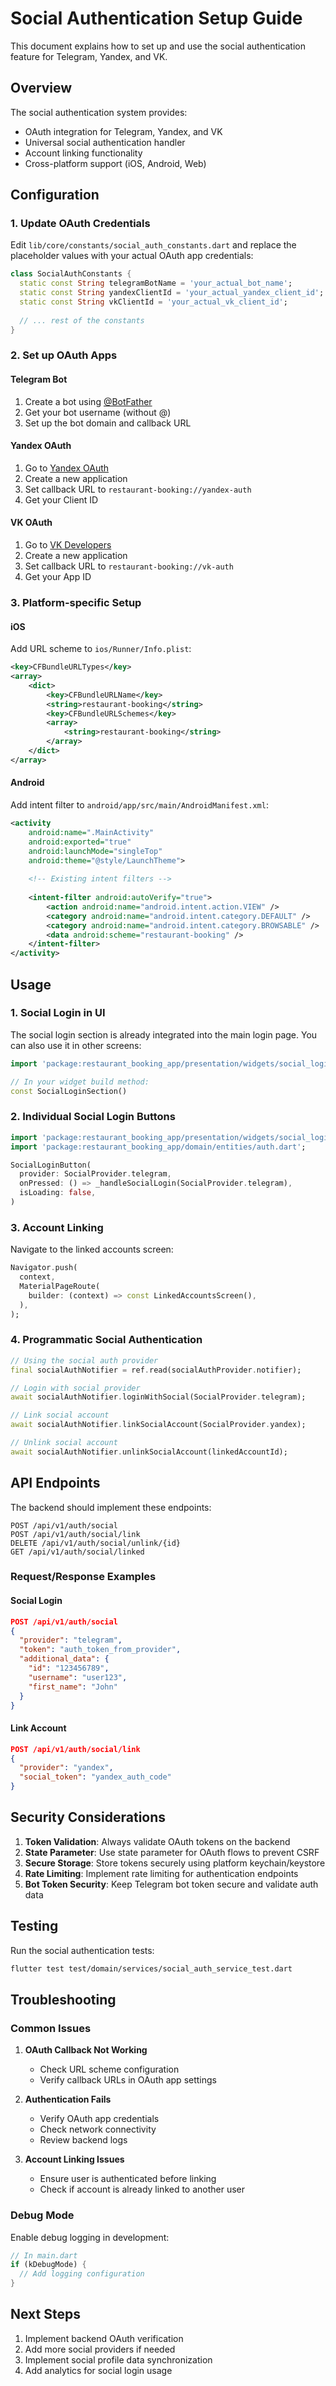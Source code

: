 # Social Authentication Setup Guide

This document explains how to set up and use the social authentication feature for Telegram, Yandex, and VK.

## Overview

The social authentication system provides:
- OAuth integration for Telegram, Yandex, and VK
- Universal social authentication handler
- Account linking functionality
- Cross-platform support (iOS, Android, Web)

## Configuration

### 1. Update OAuth Credentials

Edit `lib/core/constants/social_auth_constants.dart` and replace the placeholder values with your actual OAuth app credentials:

```dart
class SocialAuthConstants {
  static const String telegramBotName = 'your_actual_bot_name';
  static const String yandexClientId = 'your_actual_yandex_client_id';
  static const String vkClientId = 'your_actual_vk_client_id';
  
  // ... rest of the constants
}
```

### 2. Set up OAuth Apps

#### Telegram Bot
1. Create a bot using [@BotFather](https://t.me/botfather)
2. Get your bot username (without @)
3. Set up the bot domain and callback URL

#### Yandex OAuth
1. Go to [Yandex OAuth](https://oauth.yandex.ru/)
2. Create a new application
3. Set callback URL to `restaurant-booking://yandex-auth`
4. Get your Client ID

#### VK OAuth
1. Go to [VK Developers](https://dev.vk.com/)
2. Create a new application
3. Set callback URL to `restaurant-booking://vk-auth`
4. Get your App ID

### 3. Platform-specific Setup

#### iOS
Add URL scheme to `ios/Runner/Info.plist`:

```xml
<key>CFBundleURLTypes</key>
<array>
    <dict>
        <key>CFBundleURLName</key>
        <string>restaurant-booking</string>
        <key>CFBundleURLSchemes</key>
        <array>
            <string>restaurant-booking</string>
        </array>
    </dict>
</array>
```

#### Android
Add intent filter to `android/app/src/main/AndroidManifest.xml`:

```xml
<activity
    android:name=".MainActivity"
    android:exported="true"
    android:launchMode="singleTop"
    android:theme="@style/LaunchTheme">
    
    <!-- Existing intent filters -->
    
    <intent-filter android:autoVerify="true">
        <action android:name="android.intent.action.VIEW" />
        <category android:name="android.intent.category.DEFAULT" />
        <category android:name="android.intent.category.BROWSABLE" />
        <data android:scheme="restaurant-booking" />
    </intent-filter>
</activity>
```

## Usage

### 1. Social Login in UI

The social login section is already integrated into the main login page. You can also use it in other screens:

```dart
import 'package:restaurant_booking_app/presentation/widgets/social_login_section.dart';

// In your widget build method:
const SocialLoginSection()
```

### 2. Individual Social Login Buttons

```dart
import 'package:restaurant_booking_app/presentation/widgets/social_login_button.dart';
import 'package:restaurant_booking_app/domain/entities/auth.dart';

SocialLoginButton(
  provider: SocialProvider.telegram,
  onPressed: () => _handleSocialLogin(SocialProvider.telegram),
  isLoading: false,
)
```

### 3. Account Linking

Navigate to the linked accounts screen:

```dart
Navigator.push(
  context,
  MaterialPageRoute(
    builder: (context) => const LinkedAccountsScreen(),
  ),
);
```

### 4. Programmatic Social Authentication

```dart
// Using the social auth provider
final socialAuthNotifier = ref.read(socialAuthProvider.notifier);

// Login with social provider
await socialAuthNotifier.loginWithSocial(SocialProvider.telegram);

// Link social account
await socialAuthNotifier.linkSocialAccount(SocialProvider.yandex);

// Unlink social account
await socialAuthNotifier.unlinkSocialAccount(linkedAccountId);
```

## API Endpoints

The backend should implement these endpoints:

```
POST /api/v1/auth/social
POST /api/v1/auth/social/link
DELETE /api/v1/auth/social/unlink/{id}
GET /api/v1/auth/social/linked
```

### Request/Response Examples

#### Social Login
```json
POST /api/v1/auth/social
{
  "provider": "telegram",
  "token": "auth_token_from_provider",
  "additional_data": {
    "id": "123456789",
    "username": "user123",
    "first_name": "John"
  }
}
```

#### Link Account
```json
POST /api/v1/auth/social/link
{
  "provider": "yandex",
  "social_token": "yandex_auth_code"
}
```

## Security Considerations

1. **Token Validation**: Always validate OAuth tokens on the backend
2. **State Parameter**: Use state parameter for OAuth flows to prevent CSRF
3. **Secure Storage**: Store tokens securely using platform keychain/keystore
4. **Rate Limiting**: Implement rate limiting for authentication endpoints
5. **Bot Token Security**: Keep Telegram bot token secure and validate auth data

## Testing

Run the social authentication tests:

```bash
flutter test test/domain/services/social_auth_service_test.dart
```

## Troubleshooting

### Common Issues

1. **OAuth Callback Not Working**
   - Check URL scheme configuration
   - Verify callback URLs in OAuth app settings

2. **Authentication Fails**
   - Verify OAuth app credentials
   - Check network connectivity
   - Review backend logs

3. **Account Linking Issues**
   - Ensure user is authenticated before linking
   - Check if account is already linked to another user

### Debug Mode

Enable debug logging in development:

```dart
// In main.dart
if (kDebugMode) {
  // Add logging configuration
}
```

## Next Steps

1. Implement backend OAuth verification
2. Add more social providers if needed
3. Implement social profile data synchronization
4. Add analytics for social login usage